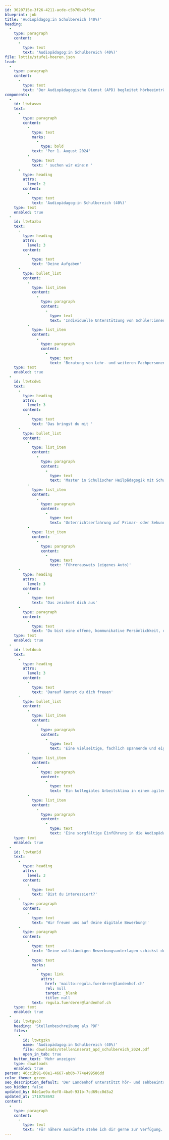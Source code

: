 ```yaml
---
id: 3020715e-3f26-4211-acde-c5b70b43f9ac
blueprint: job
title: 'Audiopädagog:in Schulbereich (40%)'
heading:
  -
    type: paragraph
    content:
      -
        type: text
        text: 'Audiopädagog:in Schulbereich (40%)'
file: lottie/stufe1-hoeren.json
lead:
  -
    type: paragraph
    content:
      -
        type: text
        text: 'Der Audiopädagogische Dienst (APD) begleitet hörbeeinträchtigte Kinder und Jugendliche und deren Umfeld vom Zeitpunkt der Diagnose bis zum Abschluss der ersten Berufsausbildung oder einer Mittelschule.'
components:
  -
    id: ltwtavwo
    text:
      -
        type: paragraph
        content:
          -
            type: text
            marks:
              -
                type: bold
            text: 'Per 1. August 2024'
          -
            type: text
            text: ' suchen wir eine:n '
      -
        type: heading
        attrs:
          level: 2
        content:
          -
            type: text
            text: 'Audiopädagog:in Schulbereich (40%)'
    type: text
    enabled: true
  -
    id: ltwtazbu
    text:
      -
        type: heading
        attrs:
          level: 3
        content:
          -
            type: text
            text: 'Deine Aufgaben'
      -
        type: bullet_list
        content:
          -
            type: list_item
            content:
              -
                type: paragraph
                content:
                  -
                    type: text
                    text: 'Individuelle Unterstützung von Schüler:innen mit Hörbeeinträchtigung und deren Umfeld in der Regelschule'
          -
            type: list_item
            content:
              -
                type: paragraph
                content:
                  -
                    type: text
                    text: 'Beratung von Lehr- und weiteren Fachpersonen'
    type: text
    enabled: true
  -
    id: ltwtcdw1
    text:
      -
        type: heading
        attrs:
          level: 3
        content:
          -
            type: text
            text: 'Das bringst du mit '
      -
        type: bullet_list
        content:
          -
            type: list_item
            content:
              -
                type: paragraph
                content:
                  -
                    type: text
                    text: 'Master in Schulischer Heilpädagogik mit Schwerpunkt Hören oder Bereitschaft, diesen berufsbegleitend zu erwerben.'
          -
            type: list_item
            content:
              -
                type: paragraph
                content:
                  -
                    type: text
                    text: 'Unterrichtserfahrung auf Primar- oder Sekundarstufe'
          -
            type: list_item
            content:
              -
                type: paragraph
                content:
                  -
                    type: text
                    text: 'Führerausweis (eigenes Auto)'
      -
        type: heading
        attrs:
          level: 3
        content:
          -
            type: text
            text: 'Das zeichnet dich aus'
      -
        type: paragraph
        content:
          -
            type: text
            text: 'Du bist eine offene, kommunikative Persönlichkeit, die sich engagiert, verlässlich und mit einer Prise Humor für die Schüler:innen mit Hörbeeinträchtigung einsetzt.'
    type: text
    enabled: true
  -
    id: ltwtdoub
    text:
      -
        type: heading
        attrs:
          level: 3
        content:
          -
            type: text
            text: 'Darauf kannst du dich freuen'
      -
        type: bullet_list
        content:
          -
            type: list_item
            content:
              -
                type: paragraph
                content:
                  -
                    type: text
                    text: 'Eine vielseitige, fachlich spannende und eigenverantwortliche Tätigkeit.'
          -
            type: list_item
            content:
              -
                type: paragraph
                content:
                  -
                    type: text
                    text: 'Ein kollegiales Arbeitsklima in einem agilen Umfeld.'
          -
            type: list_item
            content:
              -
                type: paragraph
                content:
                  -
                    type: text
                    text: 'Eine sorgfältige Einführung in die Audiopädagogik und das entsprechende Arbeitsumfeld.'
    type: text
    enabled: true
  -
    id: ltwten5d
    text:
      -
        type: heading
        attrs:
          level: 3
        content:
          -
            type: text
            text: 'Bist du interessiert?'
      -
        type: paragraph
        content:
          -
            type: text
            text: 'Wir freuen uns auf deine digitale Bewerbung!'
      -
        type: paragraph
        content:
          -
            type: text
            text: 'Deine vollständigen Bewerbungsunterlagen schickst du bitte per E-Mail an Regula Fürderer, Leiterin APD Schulbereich, '
          -
            type: text
            marks:
              -
                type: link
                attrs:
                  href: 'mailto:regula.fuerderer@landenhof.ch'
                  rel: null
                  target: _blank
                  title: null
            text: regula.fuerderer@landenhof.ch
    type: text
    enabled: true
  -
    id: ltwtgvo3
    heading: 'Stellenbeschreibung als PDF'
    files:
      -
        id: ltwtgzkn
        name: 'Audiopädagog:in Schulbereich (40%)'
        file: downloads/stelleninserat_apd_schulbereich_2024.pdf
        open_in_tab: true
    button_text: 'Mehr anzeigen'
    type: downloads
    enabled: true
person: 46cc1b91-08e1-4667-ab0b-774e499586dd
color_theme: green
seo_description_default: 'Der Landenhof unterstützt hör- und sehbeeinträchtigte Kinder & Jugendliche in ihrem selbstbestimmten Leben durch Förderung ihrer Fähigkeiten & Entwicklung'
seo_hidden: false
updated_by: 04e1ae9a-6ef8-4ba0-931b-7cd69cc0d3a2
updated_at: 1710758692
content:
  -
    type: paragraph
    content:
      -
        type: text
        text: 'Für nähere Auskünfte stehe ich dir gerne zur Verfügung.'
---
```


